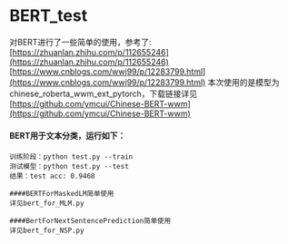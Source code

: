 # BERT_test

对BERT进行了一些简单的使用，参考了:
[https://zhuanlan.zhihu.com/p/112655246](https://zhuanlan.zhihu.com/p/112655246)
[https://www.cnblogs.com/wwj99/p/12283799.html](https://www.cnblogs.com/wwj99/p/12283799.html)
本次使用的是模型为chinese_roberta_wwm_ext_pytorch，下载链接详见[https://github.com/ymcui/Chinese-BERT-wwm](https://github.com/ymcui/Chinese-BERT-wwm)

#### BERT用于文本分类，运行如下：
``` text
训练阶段：python test.py --train
测试模型：python test.py --test
结果：test acc: 0.9468

####BERTForMaskedLM简单使用
详见bert_for_MLM.py

####BertForNextSentencePrediction简单使用
详见bert_for_NSP.py

